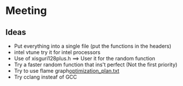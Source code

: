 # Meeting

## Ideas

- Put everything into a single file (put the functions in the headers)
- intel vtune try it for intel processors
- Use of xisguri128plus.h ==> User it for the random function
- Try a faster random function that ins't perfect (Not the first priority)
- Try to use flame graph[optimization_plan.txt](optimization_plan.txt)
- Try cclang insteaf of GCC
